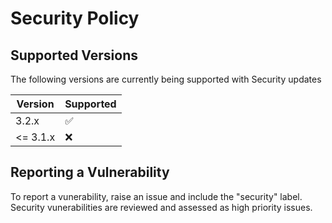 # Security Policy

## Supported Versions

The following versions are currently being supported with Security updates

| Version | Supported          |
| ------- | ------------------ |
| 3.2.x   | :white_check_mark: |
| <= 3.1.x   | :x:             |

## Reporting a Vulnerability

To report a vunerability, raise an issue and include the "security" label. Security vunerabilities are reviewed and assessed as high priority issues.
